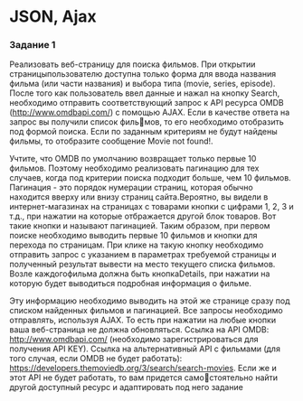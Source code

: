 # JSON, Ajax
### Задание 1
Реализовать веб-страницу для поиска фильмов. 
При открытии страницыпользователю доступна только форма 
для ввода названия фильма (или части названия) и выбора типа 
(movie, series, episode).
После того как пользователь ввел данные и нажал на кнопку 
Search, необходимо отправить соответствующий запрос к API 
ресурса OMDB (http://www.omdbapi.com/) с помощью AJAX. 
Если в качестве ответа на запрос вы получили список фильмов, то его необходимо отобразить под формой поиска. Если по 
заданным критериям не будут найдены фильмы, то отобразите 
сообщение Movie not found!.

Учтите, что OMDB по умолчанию возвращает только первые 
10 фильмов. Поэтому необходимо реализовать пагинацию для 
тех случаев, когда под критерии поиска подходит больше, чем 10 
фильмов. 
Пагинация - это порядок нумерации страниц, которая
обычно находится вверху или внизу страниц сайта.Вероятно, вы 
видели в интернет-магазинах на страницах с товарами кнопки 
с цифрами 1, 2, 3 и т.д., при нажатии на которые отбражается 
другой блок товаров. Вот такие кнопки и называют пагинацией.
Таким образом, при первом поиске необходимо выводить 
первые 10 фильмов и кнопки для перехода по страницам. При 
клике на такую кнопку необходимо отправить запрос с указанием в 
параметрах требуемой страницы и полученный результат вывести 
на место текущего списка фильмов.
Возле каждогофильма должна быть кнопкаDetails, при нажатии 
на которую будет выводиться подробная информация о фильме. 

Эту информацию необходимо выводить на этой же странице сразу 
под списком найденных фильмов и пагинацией.
Все запросы необходимо отправлять, используя AJAX. То 
есть при нажатии на любые кнопки ваша веб-страница не должна 
обновляться.
Ссылка на API OMDB: http://www.omdbapi.com/ (необходимо 
зарегистрироваться для получения API KEY).
Ссылка на альтернативный API с фильмами (для того случая, 
если OMDB не будет работать): https://developers.themoviedb.org/3/search/search-movies. 
Если же и этот API не будет работать, то вам придется самостоятельно найти другой доступный ресурс и адаптировать под 
него задание
